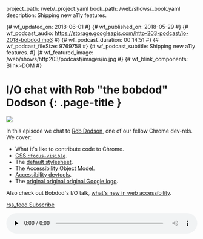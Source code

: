 project_path: /web/_project.yaml
book_path: /web/shows/_book.yaml
description: Shipping new a11y features.

{# wf_updated_on: 2018-06-01 #}
{# wf_published_on: 2018-05-29 #}
{# wf_podcast_audio: https://storage.googleapis.com/http-203-podcast/io-2018-bobdod.mp3 #}
{# wf_podcast_duration: 00:14:51 #}
{# wf_podcast_fileSize: 9769758 #}
{# wf_podcast_subtitle: Shipping new a11y features. #}
{# wf_featured_image: /web/shows/http203/podcast/images/io.jpg #}
{# wf_blink_components: Blink>DOM #}

# I/O chat with Rob "the bobdod" Dodson {: .page-title }

<img src="/web/shows/http203/podcast/images/io.jpg" class="attempt-right">

In this episode we chat to [Rob Dodson](https://twitter.com/rob_dodson), one of our fellow Chrome
dev-rels. We cover:

* What it's like to contribute code to Chrome.
* [CSS `:focus-visible`](https://github.com/WICG/focus-visible).
* The [default
  stylesheet](https://cs.chromium.org/chromium/src/third_party/blink/renderer/core/css/html.css?q=html.css&sq=package:chromium&g=0&l=1).
* The [Accessibility Object Model](https://github.com/WICG/aom/blob/gh-pages/explainer.md).
* [Accessibility devtools](/web/updates/2018/01/devtools#a11y).
* The [original original original Google
  logo](https://en.wikipedia.org/wiki/Google_logo#/media/File:First-google-logo.gif).

Also check out Bobdod's I/O talk, [what's new in web
accessibility](https://www.youtube.com/watch?v=wkvslBGkhZY).

<a href="http://feeds.feedburner.com/Http203Podcast">
  <span class="material-icons">rss_feed</span>
  Subscribe
</a>

<audio style="width: 100%" src="https://storage.googleapis.com/http-203-podcast/io-2018-bobdod.mp3"
controls preload="none"></audio>
